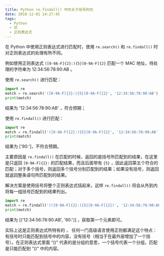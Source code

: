 ```yaml
---
title: Python re.findall() 中的关于括号的坑
date: 2018-12-01 14:27:45
tags:
  - Python
  - 坑
  - 正则表达式
---
```


在 Python 中使用正则表达式进行匹配时，使用 `re.search()` 和 `re.findall()` 时对正则表达式的处理有所不同。

例如使用正则表达式 `([0-9A-F]{2}:){5}[0-9A-F]{2}` 匹配一个 MAC 地址，待处理的字符串为 12:34:56:78:90:AB 。

使用 `re.search()` 进行匹配：

```python
import re
match = re.search('([0-9A-F]{2}:){5}[0-9A-F]{2}', '12:34:56:78:90:AB').group()
print(match)
```

结果为 '12:34:56:78:90:AB' ，符合预期；

使用 `re.findall()` 进行匹配：

```python
import re
match = re.findall('([0-9A-F]{2}:){5}[0-9A-F]{2}', '12:34:56:78:90:AB')
print(match)
```

结果为 ['90:']，不符合预期。

主要原因是 `re.findall()` 在匹配的时候，返回的是括号所匹配到的结果，在这里是只返回 `[0-9A-F]{2}:` 的匹配结果，而且后面带有 `{5}` ，因此返回第五个符合的匹配；对于多个括号，则返回多个括号分别匹配到的结果；如果没有括号，则返回就返回整条语句所匹配到的结果。

解决方案是使用括号将整个正则表达式括起来，这样 `re.findall()` 将会从外到内将每一组括号匹配到的结果列出。

```python
import re
match = re.findall('(([0-9A-F]{2}:){5}[0-9A-F]{2})', '12:34:56:78:90:AB')
print(match)
```

结果为 [('12:34:56:78:90:AB', '90:')] ，获取第一个元素即可。

实际上这是正则表达式所特有的 ， 任何一门高级语言使用正则都满足这个特点：有括号时只能匹配到括号中的内容，没有括号（相当于在最外层增加了一个括号）。在正则表达式里面 “()” 代表的是分组的意思，一个括号代表一个分组，匹配是只能匹配到 ”()” 中的内容。
